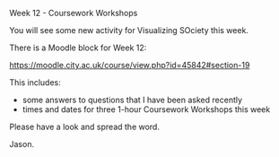 Week 12 - Coursework Workshops

You will see some new activity for Visualizing SOciety this week.

There is a Moodle block for Week 12:

https://moodle.city.ac.uk/course/view.php?id=45842#section-19

This includes:

- some answers to questions that I have been asked recently
- times and dates for three 1-hour Coursework Workshops this week

Please have a look and spread the word.

Jason.

